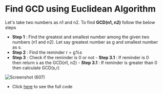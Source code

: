 # Find GCD using Euclidean Algorithm

Let's take two numbers as n1 and n2. To find **GCD(n1, n2)** follow the below steps
- **Step 1** : Find the greatest and smallest number among the given two numbers (n1 and n2). Let say greatest number as g and smallest number as s.
- **Step 2** : Find the reminder  r = g%s
- **Step 3** : Check if the reminder is 0 or not
      - **Step 3.1** : If reminder is 0 then return s as the GCD(n1, n2)
      - **Step 3.1** : If reminder is greater than 0 then calculate GCD(s,r)

![Screenshot (607)](https://user-images.githubusercontent.com/70228962/173199373-d137bb55-c500-4f1a-adf5-60e6a5af4b9a.png)

- Click [here](./EuclideanGCD.java) to see the full code

